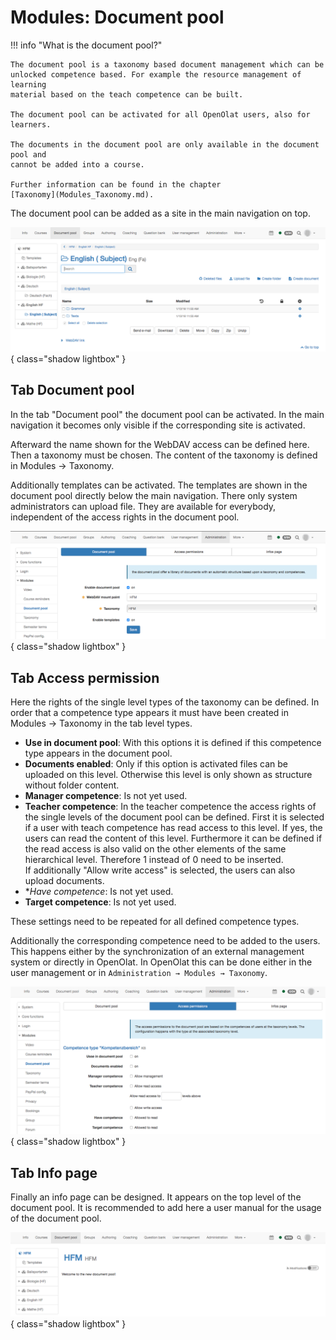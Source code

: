 # Modules: Document pool

!!! info "What is the document pool?"

	The document pool is a taxonomy based document management which can be
	unlocked competence based. For example the resource management of learning
	material based on the teach competence can be built.
	
	The document pool can be activated for all OpenOlat users, also for learners.
	
	The documents in the document pool are only available in the document pool and
	cannot be added into a course.
	
	Further information can be found in the chapter
	[Taxonomy](Modules_Taxonomy.md).

The document pool can be added as a site in the main navigation on top.

![](assets/documentpool_structure.png){ class="shadow lightbox" }

## Tab Document pool

In the tab "Document pool" the document pool can be activated. In the main
navigation it becomes only visible if the corresponding site is activated.

Afterward the name shown for the WebDAV access can be defined here. Then a
taxonomy must be chosen. The content of the taxonomy is defined in Modules →
Taxonomy.

Additionally templates can be activated. The templates are shown in the
document pool directly below the main navigation. There only system
administrators can upload file. They are available for everybody, independent
of the access rights in the document pool.

![](assets/documentpool_documentpool.png){ class="shadow lightbox" }

## Tab Access permission

Here the rights of the single level types of the taxonomy can be defined. In
order that a competence type appears it must have been created in Modules →
Taxonomy in the tab level types.

  * **Use in document pool**: With this options it is defined if this competence type appears in the document pool.
  * **Documents enabled**: Only if this option is activated files can be uploaded on this level. Otherwise this level is only shown as structure without folder content.
  * **Manager competence**: Is not yet used. 
  * **Teacher competence**: In the teacher competence the access rights of the single levels of the document pool can be defined. First it is selected if a user with teach competence has read access to this level. If yes, the users can read the content of this level. Furthermore it can be defined if the read access is also valid on the other elements of the same hierarchical level. Therefore 1 instead of 0 need to be inserted.  
If additionally "Allow write access" is selected, the users can also upload
documents.
  * **Have competence*: Is not yet used.
  * **Target competence**: Is not yet used.

These settings need to be repeated for all defined competence types.

Additionally the corresponding competence need to be added to the users. This
happens either by the synchronization of an external management system or
directly in OpenOlat. In OpenOlat this can be done either in the user
management or in `Administration → Modules → Taxonomy`.

![](assets/documentpool_ap.png){ class="shadow lightbox" }

## Tab Info page

Finally an info page can be designed. It appears on the top level of the
document pool. It is recommended to add here a user manual for the usage of
the document pool.

![](assets/documentpool_info_page.png){ class="shadow lightbox" }

